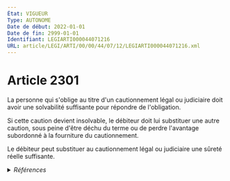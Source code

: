 ```yaml
---
État: VIGUEUR
Type: AUTONOME
Date de début: 2022-01-01
Date de fin: 2999-01-01
Identifiant: LEGIARTI000044071216
URL: article/LEGI/ARTI/00/00/44/07/12/LEGIARTI000044071216.xml
---
```


<h1>Article 2301</h1>

La personne qui s'oblige au titre d'un cautionnement légal ou judiciaire doit
avoir une solvabilité suffisante pour répondre de l'obligation.<br />

Si cette caution devient insolvable, le débiteur doit lui substituer une autre
caution, sous peine d'être déchu du terme ou de perdre l'avantage subordonné à
la fourniture du cautionnement.<br />

Le débiteur peut substituer au cautionnement légal ou judiciaire une sûreté
réelle suffisante.


<details>
  <summary><em>Références</em></summary>

  <h2>Articles faisant référence à l'article</h2>
  
  <ul>
    <li>
      <a href="https://legal.tricoteuses.fr//redirection/LEGIARTI000020218775?vers=git&vers=legifrance">Code de la consommation - article L331-2 AUTONOME MODIFIE, en vigueur du 2008-05-01 au 2009-06-01</a> CITATION cible
    </li>
    <li>
      <a href="https://legal.tricoteuses.fr//redirection/LEGIARTI000006292625?vers=git&vers=legifrance">Code de la consommation - article L331-2 AUTONOME MODIFIE, en vigueur du 2003-08-05 au 2005-01-19</a> CITATION cible
    </li>
    <li>
      <a href="https://legal.tricoteuses.fr//redirection/LEGIARTI000006292627?vers=git&vers=legifrance">Code de la consommation - article L331-2 AUTONOME MODIFIE, en vigueur du 2006-07-16 au 2008-05-01</a> CITATION cible
    </li>
    <li>
      <a href="https://legal.tricoteuses.fr//redirection/LEGIARTI000006292626?vers=git&vers=legifrance">Code de la consommation - article L331-2 AUTONOME MODIFIE, en vigueur du 2005-01-19 au 2006-07-16</a> CITATION cible
    </li>
    <li>
      <a href="https://legal.tricoteuses.fr//redirection/LEGIARTI000022423199?vers=git&vers=legifrance">Code de la consommation - article L331-2 AUTONOME MODIFIE, en vigueur du 2010-11-01 au 2014-01-01</a> CITATION cible
    </li>
    <li>
      <a href="https://legal.tricoteuses.fr//redirection/LEGIARTI000006292623?vers=git&vers=legifrance">Code de la consommation - article L331-2 AUTONOME MODIFIE, en vigueur du 1995-08-01 au 1998-07-31</a> CITATION cible
    </li>
    <li>
      <a href="https://legal.tricoteuses.fr//redirection/LEGIARTI000019869418?vers=git&vers=legifrance">Code de la consommation - article L331-2 AUTONOME MODIFIE, en vigueur du 2009-06-01 au 2010-11-01</a> CITATION cible
    </li>
    <li>
      <a href="https://legal.tricoteuses.fr//redirection/LEGIARTI000027805390?vers=git&vers=legifrance">Code de la consommation - article L331-2 AUTONOME MODIFIE, en vigueur du 2014-01-01 au 2016-01-01</a> CITATION cible
    </li>
    <li>
      <a href="https://legal.tricoteuses.fr//redirection/LEGIARTI000044045502?vers=git&vers=legifrance">Ordonnance n° 2021-1192 du 15 septembre 2021 portant réforme du droit des sûretés - article 3 ENTIEREMENT_MODIF</a> MODIFIE source
    </li>
    <li>
      <a href="https://legal.tricoteuses.fr//redirection/LEGIARTI000006292622?vers=git&vers=legifrance">Code de la consommation - article L331-2 AUTONOME MODIFIE, en vigueur du 1993-07-27 au 1995-08-01</a> CITATION cible
    </li>
    <li>
      <a href="https://legal.tricoteuses.fr//redirection/LEGIARTI000031088095?vers=git&vers=legifrance">Code de la consommation - article L331-2 AUTONOME ABROGE, en vigueur du 2016-01-01 au 2016-07-01</a> CITATION cible
    </li>
    <li>
      <a href="https://legal.tricoteuses.fr//redirection/LEGIARTI000006292624?vers=git&vers=legifrance">Code de la consommation - article L331-2 AUTONOME MODIFIE, en vigueur du 1998-07-31 au 2003-08-05</a> CITATION cible
    </li>
  </ul>
  
  <h2>Références faites par l'article</h2>
  
  <ul>
    <li>
      2021-09-15 MODIFIE cible <a href="https://legal.tricoteuses.fr//redirection/LEGIARTI000044045502?vers=git&vers=legifrance">Ordonnance n° 2021-1192 du 15 septembre 2021 portant réforme du droit des sûretés - article 3 ENTIEREMENT_MODIF</a>
    </li>
    <li>
      2999-01-01 CITATION source <a href="https://legal.tricoteuses.fr//redirection/LEGIARTI000006292622?vers=git&vers=legifrance">Code de la consommation - article L331-2 AUTONOME MODIFIE, en vigueur du 1993-07-27 au 1995-08-01</a>
    </li>
    <li>
      2999-01-01 CONCORDANCE source <a href="https://legal.tricoteuses.fr//redirection/LEGIARTI000006445489?vers=git&vers=legifrance">Code civil - article 2024 AUTONOME MODIFIE, en vigueur du 1804-03-21 au 1998-07-31</a>
    </li>
    <li>
      2999-01-01 CONCORDE cible <a href="https://legal.tricoteuses.fr//redirection/LEGIARTI000006445490?vers=git&vers=legifrance">Code civil - article 2024 AUTONOME TRANSFERE, en vigueur du 1998-07-31 au 2006-03-24</a>
    </li>
    <li>
      2999-01-01 CONCORDE source <a href="https://legal.tricoteuses.fr//redirection/LEGIARTI000006450718?vers=git&vers=legifrance">Code civil - article 2507 AUTONOME MODIFIE, en vigueur du 2006-03-24 au 2007-01-01</a>
    </li>
    <li>
      2999-01-01 CONCORDANCE cible <a href="https://legal.tricoteuses.fr//redirection/LEGIARTI000006450719?vers=git&vers=legifrance">Code civil - article 2507 AUTONOME VIGUEUR, en vigueur depuis le 2007-01-01</a>
    </li>
    <li>
      2999-01-01 CITATION cible <a href="https://legal.tricoteuses.fr//redirection/LEGIARTI000018505427?vers=git&vers=legifrance">Code du travail - article R124-16 AUTONOME ABROGE, en vigueur du 2006-03-24 au 2008-05-01</a>
    </li>
    <li>
      CODIFICATION source Loi 1804-02-14
    </li>
  </ul>
</details>
